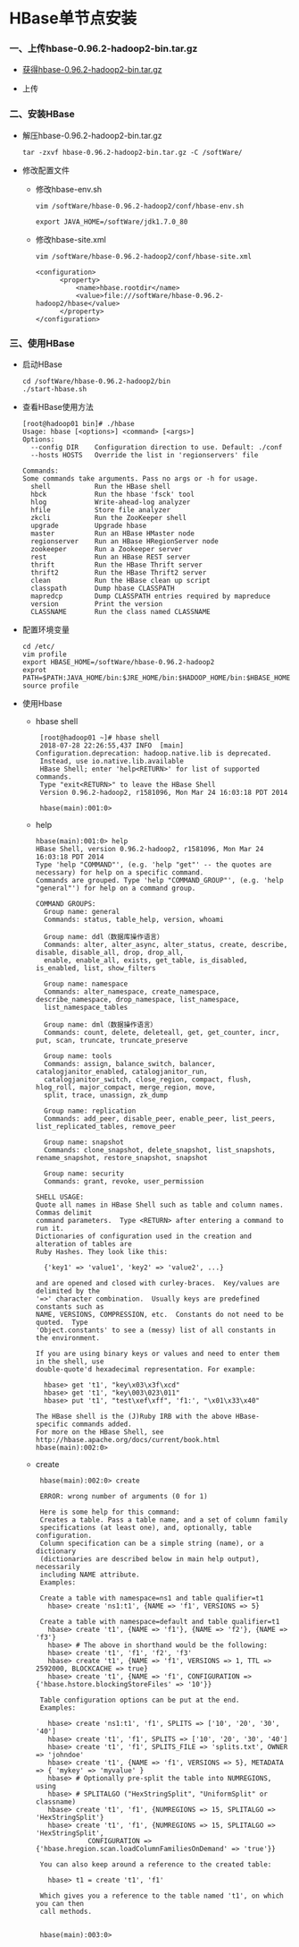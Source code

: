 # HBase单节点安装

### 一、上传hbase-0.96.2-hadoop2-bin.tar.gz

* [获得hbase-0.96.2-hadoop2-bin.tar.gz](https://github.com/sunnyandgood/BigData/blob/master/HBase/hbase-0.96.2-hadoop2-bin.tar.gz)

* 上传

### 二、安装HBase

* 解压hbase-0.96.2-hadoop2-bin.tar.gz

      tar -zxvf hbase-0.96.2-hadoop2-bin.tar.gz -C /softWare/
  
* 修改配置文件

  * 修改hbase-env.sh
  
        vim /softWare/hbase-0.96.2-hadoop2/conf/hbase-env.sh
        
        export JAVA_HOME=/softWare/jdk1.7.0_80

  * 修改hbase-site.xml

        vim /softWare/hbase-0.96.2-hadoop2/conf/hbase-site.xml
        
        <configuration>
              <property>
                  <name>hbase.rootdir</name>
                  <value>file:///softWare/hbase-0.96.2-hadoop2/hbase</value>
              </property>
        </configuration>

### 三、使用HBase

* 启动HBase

      cd /softWare/hbase-0.96.2-hadoop2/bin
      ./start-hbase.sh

* 查看HBase使用方法

      [root@hadoop01 bin]# ./hbase
      Usage: hbase [<options>] <command> [<args>]
      Options:
        --config DIR    Configuration direction to use. Default: ./conf
        --hosts HOSTS   Override the list in 'regionservers' file

      Commands:
      Some commands take arguments. Pass no args or -h for usage.
        shell           Run the HBase shell
        hbck            Run the hbase 'fsck' tool
        hlog            Write-ahead-log analyzer
        hfile           Store file analyzer
        zkcli           Run the ZooKeeper shell
        upgrade         Upgrade hbase
        master          Run an HBase HMaster node
        regionserver    Run an HBase HRegionServer node
        zookeeper       Run a Zookeeper server
        rest            Run an HBase REST server
        thrift          Run the HBase Thrift server
        thrift2         Run the HBase Thrift2 server
        clean           Run the HBase clean up script
        classpath       Dump hbase CLASSPATH
        mapredcp        Dump CLASSPATH entries required by mapreduce
        version         Print the version
        CLASSNAME       Run the class named CLASSNAME

* 配置环境变量

      cd /etc/
      vim profile
      export HBASE_HOME=/softWare/hbase-0.96.2-hadoop2
      exprot PATH=$PATH:JAVA_HOME/bin:$JRE_HOME/bin:$HADOOP_HOME/bin:$HBASE_HOME/bin
      source profile

* 使用Hbase

     * hbase shell
     
            [root@hadoop01 ~]# hbase shell
            2018-07-28 22:26:55,437 INFO  [main] Configuration.deprecation: hadoop.native.lib is deprecated. 
            Instead, use io.native.lib.available
            HBase Shell; enter 'help<RETURN>' for list of supported commands.
            Type "exit<RETURN>" to leave the HBase Shell
            Version 0.96.2-hadoop2, r1581096, Mon Mar 24 16:03:18 PDT 2014

            hbase(main):001:0> 

     *  help
     
            hbase(main):001:0> help
            HBase Shell, version 0.96.2-hadoop2, r1581096, Mon Mar 24 16:03:18 PDT 2014
            Type 'help "COMMAND"', (e.g. 'help "get"' -- the quotes are necessary) for help on a specific command.
            Commands are grouped. Type 'help "COMMAND_GROUP"', (e.g. 'help "general"') for help on a command group.

            COMMAND GROUPS:
              Group name: general
              Commands: status, table_help, version, whoami

              Group name: ddl（数据库操作语言）
              Commands: alter, alter_async, alter_status, create, describe, disable, disable_all, drop, drop_all, 
              enable, enable_all, exists, get_table, is_disabled, is_enabled, list, show_filters

              Group name: namespace
              Commands: alter_namespace, create_namespace, describe_namespace, drop_namespace, list_namespace, 
              list_namespace_tables

              Group name: dml（数据操作语言）
              Commands: count, delete, deleteall, get, get_counter, incr, put, scan, truncate, truncate_preserve

              Group name: tools
              Commands: assign, balance_switch, balancer, catalogjanitor_enabled, catalogjanitor_run, 
              catalogjanitor_switch, close_region, compact, flush, hlog_roll, major_compact, merge_region, move, 
              split, trace, unassign, zk_dump

              Group name: replication
              Commands: add_peer, disable_peer, enable_peer, list_peers, list_replicated_tables, remove_peer

              Group name: snapshot
              Commands: clone_snapshot, delete_snapshot, list_snapshots, rename_snapshot, restore_snapshot, snapshot

              Group name: security
              Commands: grant, revoke, user_permission

            SHELL USAGE:
            Quote all names in HBase Shell such as table and column names.  Commas delimit
            command parameters.  Type <RETURN> after entering a command to run it.
            Dictionaries of configuration used in the creation and alteration of tables are
            Ruby Hashes. They look like this:

              {'key1' => 'value1', 'key2' => 'value2', ...}

            and are opened and closed with curley-braces.  Key/values are delimited by the
            '=>' character combination.  Usually keys are predefined constants such as
            NAME, VERSIONS, COMPRESSION, etc.  Constants do not need to be quoted.  Type
            'Object.constants' to see a (messy) list of all constants in the environment.

            If you are using binary keys or values and need to enter them in the shell, use
            double-quote'd hexadecimal representation. For example:

              hbase> get 't1', "key\x03\x3f\xcd"
              hbase> get 't1', "key\003\023\011"
              hbase> put 't1', "test\xef\xff", 'f1:', "\x01\x33\x40"

            The HBase shell is the (J)Ruby IRB with the above HBase-specific commands added.
            For more on the HBase Shell, see http://hbase.apache.org/docs/current/book.html
            hbase(main):002:0>  

     * create
     
            hbase(main):002:0> create 

            ERROR: wrong number of arguments (0 for 1)

            Here is some help for this command:
            Creates a table. Pass a table name, and a set of column family
            specifications (at least one), and, optionally, table configuration.
            Column specification can be a simple string (name), or a dictionary
            (dictionaries are described below in main help output), necessarily 
            including NAME attribute. 
            Examples:

            Create a table with namespace=ns1 and table qualifier=t1
              hbase> create 'ns1:t1', {NAME => 'f1', VERSIONS => 5}

            Create a table with namespace=default and table qualifier=t1
              hbase> create 't1', {NAME => 'f1'}, {NAME => 'f2'}, {NAME => 'f3'}
              hbase> # The above in shorthand would be the following:
              hbase> create 't1', 'f1', 'f2', 'f3'
              hbase> create 't1', {NAME => 'f1', VERSIONS => 1, TTL => 2592000, BLOCKCACHE => true}
              hbase> create 't1', {NAME => 'f1', CONFIGURATION => {'hbase.hstore.blockingStoreFiles' => '10'}}

            Table configuration options can be put at the end.
            Examples:

              hbase> create 'ns1:t1', 'f1', SPLITS => ['10', '20', '30', '40']
              hbase> create 't1', 'f1', SPLITS => ['10', '20', '30', '40']
              hbase> create 't1', 'f1', SPLITS_FILE => 'splits.txt', OWNER => 'johndoe'
              hbase> create 't1', {NAME => 'f1', VERSIONS => 5}, METADATA => { 'mykey' => 'myvalue' }
              hbase> # Optionally pre-split the table into NUMREGIONS, using
              hbase> # SPLITALGO ("HexStringSplit", "UniformSplit" or classname)
              hbase> create 't1', 'f1', {NUMREGIONS => 15, SPLITALGO => 'HexStringSplit'}
              hbase> create 't1', 'f1', {NUMREGIONS => 15, SPLITALGO => 'HexStringSplit', 
                        CONFIGURATION => {'hbase.hregion.scan.loadColumnFamiliesOnDemand' => 'true'}}

            You can also keep around a reference to the created table:

              hbase> t1 = create 't1', 'f1'

            Which gives you a reference to the table named 't1', on which you can then
            call methods.


            hbase(main):003:0>
